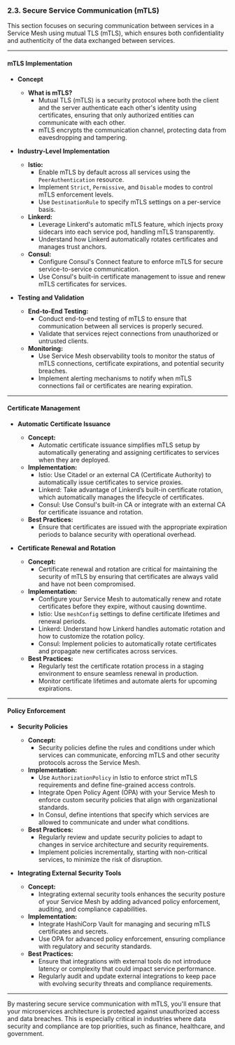 ### **2.3. Secure Service Communication (mTLS)**

This section focuses on securing communication between services in a Service Mesh using mutual TLS (mTLS), which ensures both confidentiality and authenticity of the data exchanged between services.

---

#### **mTLS Implementation**

- **Concept**

  - **What is mTLS?**
    - Mutual TLS (mTLS) is a security protocol where both the client and the server authenticate each other's identity using certificates, ensuring that only authorized entities can communicate with each other.
    - mTLS encrypts the communication channel, protecting data from eavesdropping and tampering.

- **Industry-Level Implementation**

  - **Istio:**
    - Enable mTLS by default across all services using the `PeerAuthentication` resource.
    - Implement `Strict`, `Permissive`, and `Disable` modes to control mTLS enforcement levels.
    - Use `DestinationRule` to specify mTLS settings on a per-service basis.
  - **Linkerd:**
    - Leverage Linkerd's automatic mTLS feature, which injects proxy sidecars into each service pod, handling mTLS transparently.
    - Understand how Linkerd automatically rotates certificates and manages trust anchors.
  - **Consul:**
    - Configure Consul's Connect feature to enforce mTLS for secure service-to-service communication.
    - Use Consul's built-in certificate management to issue and renew mTLS certificates for services.

- **Testing and Validation**
  - **End-to-End Testing:**
    - Conduct end-to-end testing of mTLS to ensure that communication between all services is properly secured.
    - Validate that services reject connections from unauthorized or untrusted clients.
  - **Monitoring:**
    - Use Service Mesh observability tools to monitor the status of mTLS connections, certificate expirations, and potential security breaches.
    - Implement alerting mechanisms to notify when mTLS connections fail or certificates are nearing expiration.

---

#### **Certificate Management**

- **Automatic Certificate Issuance**

  - **Concept:**
    - Automatic certificate issuance simplifies mTLS setup by automatically generating and assigning certificates to services when they are deployed.
  - **Implementation:**
    - Istio: Use Citadel or an external CA (Certificate Authority) to automatically issue certificates to service proxies.
    - Linkerd: Take advantage of Linkerd’s built-in certificate rotation, which automatically manages the lifecycle of certificates.
    - Consul: Use Consul's built-in CA or integrate with an external CA for certificate issuance and rotation.
  - **Best Practices:**
    - Ensure that certificates are issued with the appropriate expiration periods to balance security with operational overhead.

- **Certificate Renewal and Rotation**
  - **Concept:**
    - Certificate renewal and rotation are critical for maintaining the security of mTLS by ensuring that certificates are always valid and have not been compromised.
  - **Implementation:**
    - Configure your Service Mesh to automatically renew and rotate certificates before they expire, without causing downtime.
    - Istio: Use `meshConfig` settings to define certificate lifetimes and renewal periods.
    - Linkerd: Understand how Linkerd handles automatic rotation and how to customize the rotation policy.
    - Consul: Implement policies to automatically rotate certificates and propagate new certificates across services.
  - **Best Practices:**
    - Regularly test the certificate rotation process in a staging environment to ensure seamless renewal in production.
    - Monitor certificate lifetimes and automate alerts for upcoming expirations.

---

#### **Policy Enforcement**

- **Security Policies**

  - **Concept:**
    - Security policies define the rules and conditions under which services can communicate, enforcing mTLS and other security protocols across the Service Mesh.
  - **Implementation:**
    - Use `AuthorizationPolicy` in Istio to enforce strict mTLS requirements and define fine-grained access controls.
    - Integrate Open Policy Agent (OPA) with your Service Mesh to enforce custom security policies that align with organizational standards.
    - In Consul, define intentions that specify which services are allowed to communicate and under what conditions.
  - **Best Practices:**
    - Regularly review and update security policies to adapt to changes in service architecture and security requirements.
    - Implement policies incrementally, starting with non-critical services, to minimize the risk of disruption.

- **Integrating External Security Tools**
  - **Concept:**
    - Integrating external security tools enhances the security posture of your Service Mesh by adding advanced policy enforcement, auditing, and compliance capabilities.
  - **Implementation:**
    - Integrate HashiCorp Vault for managing and securing mTLS certificates and secrets.
    - Use OPA for advanced policy enforcement, ensuring compliance with regulatory and security standards.
  - **Best Practices:**
    - Ensure that integrations with external tools do not introduce latency or complexity that could impact service performance.
    - Regularly audit and update external integrations to keep pace with evolving security threats and compliance requirements.

---

By mastering secure service communication with mTLS, you'll ensure that your microservices architecture is protected against unauthorized access and data breaches. This is especially critical in industries where data security and compliance are top priorities, such as finance, healthcare, and government.
